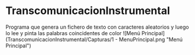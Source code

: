 # TranscomunicacionInstrumental
Programa que genera un fichero de texto con caracteres aleatorios y luego lo lee y pinta las palabras coincidentes de color
![Menú Principal](TranscomunicacionInstrumental/Capturas/1 - MenuPrincipal.png "Menú Principal")
